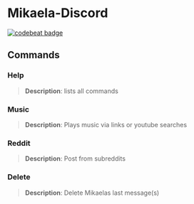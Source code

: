 # Mikaela-Discord
[![codebeat badge](https://codebeat.co/badges/4665d3e2-c538-4a04-b0b3-f0b0c0a0b55e)](https://codebeat.co/projects/github-com-lil-kira-mikaelabot-master)

## Commands

### Help
>**Description**: lists all commands
 
### Music
>**Description**: Plays music via links or youtube searches

### Reddit
>**Description**: Post from subreddits

### Delete  
> **Description**: Delete Mikaelas last message(s)
